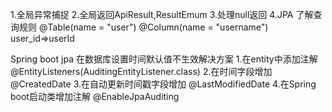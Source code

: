 1.全局异常捕捉
2.全局返回ApiResult,ResultEmum
3.处理null返回
4.JPA
了解查询规则
@Table(name = "user")
@Column(name = "username")
user_id=>userId


Spring boot jpa 在数据库设置时间默认值不生效解决方案
1.在entity中添加注解 @EntityListeners(AuditingEntityListener.class)
2.在时间字段增加 @CreatedDate
3.在自动更新时间戳字段增加 @LastModifiedDate
4.在Spring boot启动类增加注解 @EnableJpaAuditing



